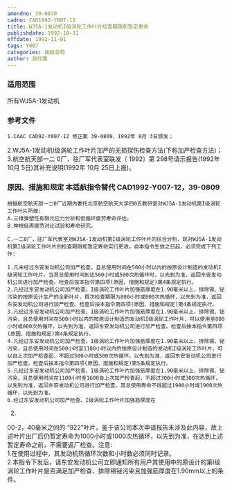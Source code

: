 ```yaml
---
amendno: 39-0870  
cadno: CAD1992-Y007-13  
title: WJ5A-1发动机I级涡轮工作叶片检查期限和暂定寿命  
publishdate: 1992-10-31  
effdate: 1992-11-01  
tags: Y007  
categories: 民航总局  
author: 张红鹰  
---
```

  
### 适用范围  
所有WJ5A-1发动机  
  
<!--more-->  
### 参考文件  
    1.CAAC CAD92-Y007-12 修正案 39-0809，1992年 8月 3日颁发；  
 2.WJ5A-1发动机I级涡轮工作叶片加严的无损探伤检查方法(下称加严检查方法)；  
    3.航空航天部一二 0厂，驻厂军代表室联发〔 1992〕第 298号请示报告(1992年 10月 5日)其补充说明(1992年 10月 25日上报)。  
  
### 原因、措施和规定 本适航指令替代 CAD1992-Y007-12，39-0809  
    根据航空航天部一二0厂近期内委托北京航空航天大学四0五教研室对WJ5A-1发动机第I级涡轮工作叶片所做:  
    A.三维弹塑性有限元应力分析和低循环疲劳寿命评估。  
    B.伸根低周疲劳对比试验和寿命研究。  
  
    C.一二0厂，驻厂军代表室对WJ5A-1发动机第I级涡轮工作叶片的综合分析，现对WJ5A-1发动机第I级涡轮工作叶片的检查期限和暂定寿命实行更改。自本指令生效之日起，必须完成下列工作:  
  
    1.凡未经过东安发动机公司加严检查，且总使用时间在500小时以内的按原设计制造的发动机I级涡轮工作叶片，当其总使用时间到达500小时或500次热循环时，以先到为准，返回东安发动机公司进行加严检查。检查后按本指令第四项(原因、措施和规定)第4条规定执行。  
    2.凡经过东安发动机公司加严检查、I级涡轮工作叶片加强筋厚度在1.90毫米以上，排除锡、铋污染的按原设计生产的全新叶片，首次检查期限为800小时或800次热循环，以先到为准，返回东安发动机公司进行加严检查。检查后按本指令第四项(原因、措施和规定)第4条规定执行。  
    3.凡经过东安发动机公司加严检查、I级涡轮工作叶片加强筋厚度在1.90毫米以上，排除锡、铋污染，且总使用时间在500小时以内的按原设计制造的发动机I级涡轮工作叶片，可以使用至800小时或800次热循环，以先到为准，返回东安发动机公司进行加严检查。检查后按本指令第四项(原因、措施和规定)第4条规定执行。  
    4.凡经过东安发动机公司加严检查、I级涡轮工作叶片加强筋厚度在1.90毫米以上，排除锡、铋污染，且总使用时间在500小时至1100小时以内的按原设计制造的发动机I级涡轮工作叶片，可以自上次加严检查起，不超过500小时或500次热循环，以先到为准，返回东安发动机公司进行加严检查。检查后按本指令第四项(原因、措施和规定)第5条规定执行。  
    5.凡经过东安发动机公司加严检查、I级涡轮工作叶片加强筋厚度在1.90毫米以上，排除锡、铋污染，且总使用时间在1100小时至1600自上次加严检查起，不超过300小时或300次热循环，以先到为准，返回东安发动机公司进行加严检查。其总使用寿命不得超过1900小时或1900次热循环，以先到为准。  
    6.经过东安发动机公司加严检查、I级涡轮工作叶片加强筋厚度在  
2.  
00-2，40毫米之间的 “922”叶片，鉴于该公司本次申请报告未涉及此内容，故上述叶片出厂后仍暂定寿命为1000小时或1000次热循环，以先到为准，在达到上述暂定寿命之前，不需要返厂检查。注意:  
    1.在使用过程中，其发动机热循环次数和小时数必须同时记录。  
    2.本指令下发后，请东安发动机公司立即通知所有用户其使用中的原设计的第I级涡轮工作叶片是否满足加严检查、排除锡铋污染且加强筋厚度在1.90mm以上的条件。  
  
